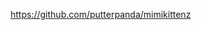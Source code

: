 

<a href="https://github.com/putterpanda/mimikittenz" target="_blank">https://github.com/putterpanda/mimikittenz</a>